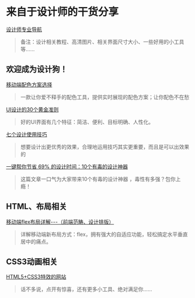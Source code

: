 # 来自于设计师的干货分享 #

[设计师专业导航](http://hao.uisdc.com/)
> 备注：设计相关教程、高清图片、相关界面尺寸大小、一些好用的小工具等……

## 欢迎成为设计狗！ ##

[移动端配色方案选择](https://material.io/color/#!/?view.left=0&view.right=0&primary.color=2196F3&secondary.color=64FFDA&primary.text.color=FF5252&secondary.text.color=18FFFF)
>一款让你爱不释手的配色工具，提供实时展现的配色方案；让你配色不在愁

[UI设计的30个黄金准则](http://mp.weixin.qq.com/s?__biz=MzA3NTUzNzMyMA==&mid=2668969882&idx=1&sn=3ea2d231c054a653e4c1b29c203a0f2b&scene=1&srcid=0820vzcvAi0yq6eoP57NrnxC#rd)
>好的UI界面有几个特征：简洁、便利、目标明确、人性化。

[七个设计使用技巧](https://www.uisdc.com/7-practical-tips-cheating-design)
>想要设计出更优秀的效果，合理地运用技巧其实更重要，而且是可以出效果的

[一键帮你节省 69% 的设计时间：10个有毒的设计神器](https://www.uisdc.com/10-poisonous-design-artifact)
>这篇文章一口气为大家带来10个有毒的设计神器 ，毒性有多强？包你上瘾！

## HTML、布局相关 ##

[移动端flex布局详解---（前端范畴、设计排版）](http://www.codeceo.com/understanding-flexbox-everything-you-need-to-know.html)
>详解移动端新布局方式：flex，拥有强大的自适应功能，轻松搞定水平垂直居中的痛点。

## CSS3动画相关 ##

[HTML5+CSS3特效的网站](http://techbrood.com/)
>话不多说，点开有惊喜，还有更多小工具、绝对满足你……

